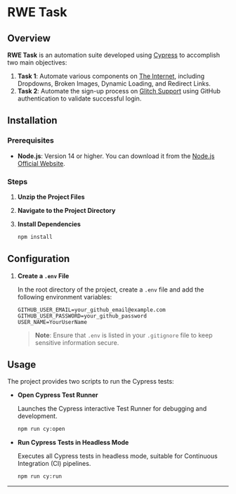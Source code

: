 # RWE Task

## Overview

**RWE Task** is an automation suite developed using [Cypress](https://www.cypress.io/) to accomplish two main objectives:

1. **Task 1**: Automate various components on [The Internet](https://the-internet.herokuapp.com/), including Dropdowns, Broken Images, Dynamic Loading, and Redirect Links.
2. **Task 2**: Automate the sign-up process on [Glitch Support](https://support.glitch.com/) using GitHub authentication to validate successful login.

## Installation

### Prerequisites

- **Node.js**: Version 14 or higher. You can download it from the [Node.js Official Website](https://nodejs.org/).

### Steps

1. **Unzip the Project Files**

2. **Navigate to the Project Directory**

3. **Install Dependencies**

   ```bash
   npm install
   ```

## Configuration

1. **Create a `.env` File**

   In the root directory of the project, create a `.env` file and add the following environment variables:

   ```env
   GITHUB_USER_EMAIL=your_github_email@example.com
   GITHUB_USER_PASSWORD=your_github_password
   USER_NAME=YourUserName
   ```

   > **Note**: Ensure that `.env` is listed in your `.gitignore` file to keep sensitive information secure.

## Usage

The project provides two scripts to run the Cypress tests:

- **Open Cypress Test Runner**

  Launches the Cypress interactive Test Runner for debugging and development.

  ```bash
  npm run cy:open
  ```

- **Run Cypress Tests in Headless Mode**

  Executes all Cypress tests in headless mode, suitable for Continuous Integration (CI) pipelines.

  ```bash
  npm run cy:run
  ```

---